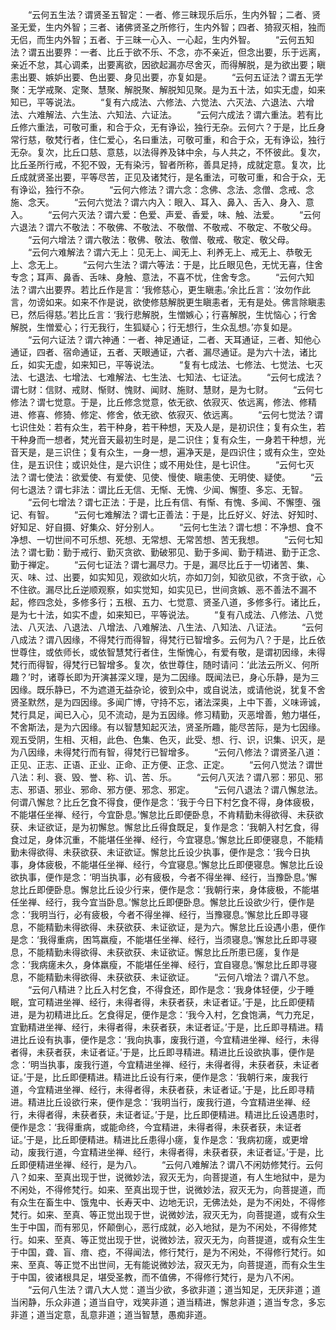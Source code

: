 <!-- { "loadSidebar": true } -->
　　“云何五生法？谓贤圣五智定：一者、修三昧现乐后乐，生内外智；二者、贤圣无爱，生内外智；三者、诸佛贤圣之所修行，生内外智；四者、猗寂灭相，独而无侣，而生内外智；五者、于三昧一心入、一心起，生内外智。
　　“云何五知法？谓五出要界：一者、比丘于欲不乐、不念，亦不亲近，但念出要，乐于远离，亲近不怠，其心调柔，出要离欲，因欲起漏亦尽舍灭，而得解脱，是为欲出要；瞋恚出要、嫉妒出要、色出要、身见出要，亦复如是。
　　“云何五证法？谓五无学聚：无学戒聚、定聚、慧聚、解脱聚、解脱知见聚。是为五十法，如实无虚，如来知已，平等说法。
　　“复有六成法、六修法、六觉法、六灭法、六退法、六增法、六难解法、六生法、六知法、六证法。
　　“云何六成法？谓六重法。若有比丘修六重法，可敬可重，和合于众，无有诤讼，独行无杂。云何六？于是，比丘身常行慈，敬梵行者，住仁爱心，名曰重法，可敬可重，和合于众，无有诤讼，独行无杂。复次，比丘口慈、意慈，以法得养及钵中余，与人共之，不怀彼此。复次，比丘圣所行戒，不犯不毁，无有染污，智者所称，善具足持，成就定意。复次，比丘成就贤圣出要，平等尽苦，正见及诸梵行，是名重法，可敬可重，和合于众，无有诤讼，独行不杂。
　　“云何六修法？谓六念：念佛、念法、念僧、念戒、念施、念天。
　　“云何六觉法？谓六内入：眼入、耳入、鼻入、舌入、身入、意入。
　　“云何六灭法？谓六爱：色爱、声爱、香爱，味、触、法爱。
　　“云何六退法？谓六不敬法：不敬佛、不敬法、不敬僧、不敬戒、不敬定、不敬父母。
　　“云何六增法？谓六敬法：敬佛、敬法、敬僧、敬戒、敬定、敬父母。
　　“云何六难解法？谓六无上：见无上、闻无上、利养无上、戒无上、恭敬无上、念无上。
　　“云何六生法？谓六等法：于是，比丘眼见色，无忧无喜，住舍专念；耳声、鼻香、舌味、身触、意法，不喜不忧，住舍专念。
　　“云何六知法？谓六出要界。若比丘作是言：‘我修慈心，更生瞋恚。’余比丘言：‘汝勿作此言，勿谤如来。如来不作是说，欲使修慈解脱更生瞋恚者，无有是处。佛言除瞋恚已，然后得慈。’若比丘言：‘我行悲解脱，生憎嫉心；行喜解脱，生忧恼心；行舍解脱，生憎爱心；行无我行，生狐疑心；行无想行，生众乱想。’亦复如是。
　　“云何六证法？谓六神通：一者、神足通证，二者、天耳通证，三者、知他心通证，四者、宿命通证，五者、天眼通证，六者、漏尽通证。是为六十法，诸比丘，如实无虚，如来知已，平等说法。
　　“复有七成法、七修法、七觉法、七灭法、七退法、七增法、七难解法、七生法、七知法、七证法。
　　“云何七成法？谓七财：信财、戒财、惭财、愧财、闻财、施财、慧财，是为七财。
　　“云何七修法？谓七觉意。于是，比丘修念觉意，依无欲、依寂灭、依远离，修法、修精进、修喜、修猗、修定、修舍，依无欲、依寂灭、依远离。
　　“云何七觉法？谓七识住处：若有众生，若干种身，若干种想，天及人是，是初识住；复有众生，若干种身而一想者，梵光音天最初生时是，是二识住；复有众生，一身若干种想，光音天是，是三识住；复有众生，一身一想，遍净天是，是四识住；或有众生，空处住，是五识住；或识处住，是六识住；或不用处住，是七识住。
　　“云何七灭法？谓七使法：欲爱使、有爱使、见使、慢使、瞋恚使、无明使、疑使。
　　“云何七退法？谓七非法：谓比丘无信、无惭、无愧、少闻、懈堕、多忘、无智。
　　“云何七增法？谓七正法：于是，比丘有信、有惭、有愧、多闻、不懈堕、强记、有智。
　　“云何七难解法？谓七正善法：于是，比丘好义、好法、好知时、好知足、好自摄、好集众、好分别人。
　　“云何七生法？谓七想：不净想、食不净想、一切世间不可乐想、死想、无常想、无常苦想、苦无我想。
　　“云何七知法？谓七勤：勤于戒行、勤灭贪欲、勤破邪见、勤于多闻、勤于精进、勤于正念、勤于禅定。
　　“云何七证法？谓七漏尽力。于是，漏尽比丘于一切诸苦、集、灭、味、过、出要，如实知见，观欲如火坑，亦如刀剑，知欲见欲，不贪于欲，心不住欲。漏尽比丘逆顺观察，如实觉知，如实见已，世间贪嫉、恶不善法不漏不起，修四念处，多修多行；五根、五力、七觉意、贤圣八道，多修多行。诸比丘，是为七十法，如实不虚，如来知已，平等说法。
　　“复有八成法、八修法、八觉法、八灭法、八退法、八增法、八难解法、八生法、八知法、八证法。
　　“云何八成法？谓八因缘，不得梵行而得智，得梵行已智增多。云何为八？于是，比丘依世尊住，或依师长，或依智慧梵行者住，生惭愧心，有爱有敬，是谓初因缘，未得梵行而得智，得梵行已智增多。复次，依世尊住，随时请问：‘此法云所义、何所趣？’时，诸尊长即为开演甚深义理，是为二因缘。既闻法已，身心乐静，是为三因缘。既乐静已，不为遮道无益杂论，彼到众中，或自说法，或请他说，犹复不舍贤圣默然，是为四因缘。多闻广博，守持不忘，诸法深奥，上中下善，义味谛诚，梵行具足，闻已入心，见不流动，是为五因缘。修习精勤，灭恶增善，勉力堪任，不舍斯法，是为六因缘。有以智慧知起灭法，贤圣所趣，能尽苦际，是为七因缘。观五受阴，生相、灭相，此色、色集、色灭，此受、想、行、识，识集、识灭，是为八因缘，未得梵行而有智，得梵行已智增多。
　　“云何八修法？谓贤圣八道：正见、正志、正语、正业、正命、正方便、正念、正定。
　　“云何八觉法？谓世八法：利、衰、毁、誉、称、讥、苦、乐。
　　“云何八灭法？谓八邪：邪见、邪志、邪语、邪业、邪命、邪方便、邪念、邪定。
　　“云何八退法？谓八懈怠法。何谓八懈怠？比丘乞食不得食，便作是念：‘我于今日下村乞食不得，身体疲极，不能堪任坐禅、经行，今宜卧息。’懈怠比丘即便卧息，不肯精勤未得欲得、未获欲获、未证欲证，是为初懈怠。懈怠比丘得食既足，复作是念：‘我朝入村乞食，得食过足，身体沉重，不能堪任坐禅、经行，今宜寝息。’懈怠比丘即便寝息，不能精勤未得欲得、未获欲获、未证欲证。懈怠比丘设少执事，便作是念：‘我今日执事，身体疲极，不能堪任坐禅、经行，今宜寝息。’懈怠比丘即便寝息。懈怠比丘设欲执事，便作是念：‘明当执事，必有疲极，今者不得坐禅、经行，当豫卧息。’懈怠比丘即便卧息。懈怠比丘设少行来，便作是念：‘我朝行来，身体疲极，不能堪任坐禅、经行，我今宜当卧息。’懈怠比丘即便卧息。懈怠比丘设欲少行，便作是念：‘我明当行，必有疲极，今者不得坐禅、经行，当豫寝息。’懈怠比丘即寻寝息，不能精勤未得欲得、未获欲获、未证欲证，是为六。懈怠比丘设遇小患，便作是念：‘我得重病，困笃羸瘦，不能堪任坐禅、经行，当须寝息。’懈怠比丘即寻寝息，不能精勤未得欲得、未获欲获、未证欲证。懈怠比丘所患已瘥，复作是念：‘我病瘥未久，身体羸瘦，不能堪任坐禅、经行，宜自寝息。’懈怠比丘即寻寝息，不能精勤未得欲得、未获欲获、未证欲证。
　　“云何八增法？谓八不怠。
　　“云何八精进？比丘入村乞食，不得食还，即作是念：‘我身体轻便，少于睡眠，宜可精进坐禅、经行，未得者得，未获者获，未证者证。’于是，比丘即便精进，是为初精进比丘。乞食得足，便作是念：‘我今入村，乞食饱满，气力充足，宜勤精进坐禅、经行，未得者得，未获者获，未证者证。’于是，比丘即寻精进。精进比丘设有执事，便作是念：‘我向执事，废我行道，今宜精进坐禅、经行，未得者得，未获者获，未证者证。’于是，比丘即寻精进。精进比丘设欲执事，便作是念：‘明当执事，废我行道，今宜精进坐禅、经行，未得者得，未获者获，未证者证。’于是，比丘即便精进。精进比丘设有行来，便作是念：‘我朝行来，废我行道，今宜精进坐禅、经行，未得者得，未获者获，未证者证。’于是，比丘即寻精进。精进比丘设欲行来，便作是念：‘我明当行，废我行道，今宜精进坐禅、经行，未得者得，未获者获，未证者证。’于是，比丘即便精进。精进比丘设遇患时，便作是念：‘我得重病，或能命终，今宜精进，未得者得，未获者获，未证者证。’于是，比丘即便精进。精进比丘患得小瘥，复作是念：‘我病初瘥，或更增动，废我行道，今宜精进坐禅、经行，未得者得，未获者获，未证者证。’于是，比丘即便精进坐禅、经行，是为八。
　　“云何八难解法？谓八不闲妨修梵行。云何八？如来、至真出现于世，说微妙法，寂灭无为，向菩提道，有人生地狱中，是为不闲处，不得修梵行。如来、至真出现于世，说微妙法，寂灭无为，向菩提道，而有众生在畜生中、饿鬼中、长寿天中、边地无识，无佛法处，是为不闲处，不得修梵行。如来、至真、等正觉出现于世，说微妙法，寂灭无为，向菩提道，或有众生生于中国，而有邪见，怀颠倒心，恶行成就，必入地狱，是为不闲处，不得修梵行。如来、至真、等正觉出现于世，说微妙法，寂灭无为，向菩提道，或有众生生于中国，聋、盲、瘖、瘂，不得闻法，修行梵行，是为不闲处，不得修行梵行。如来、至真、等正觉不出世间，无有能说微妙法，寂灭无为，向菩提道，而有众生生于中国，彼诸根具足，堪受圣教，而不值佛，不得修行梵行，是为八不闲。
　　“云何八生法？谓八大人觉：道当少欲，多欲非道；道当知足，无厌非道；道当闲静，乐众非道；道当自守，戏笑非道；道当精进，懈怠非道；道当专念，多忘非道；道当定意，乱意非道；道当智慧，愚痴非道。
